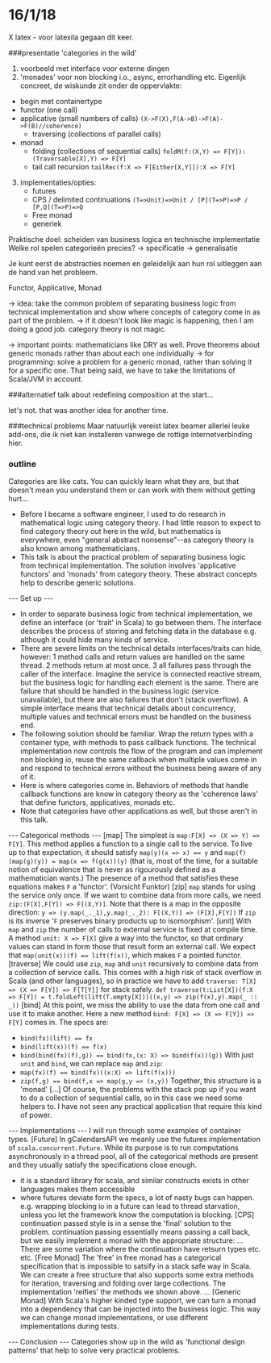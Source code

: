 # 16/1/18
X latex - voor latexila gegaan dit keer.


###presentatie 'categories in the wild'

1. voorbeeld met interface voor externe dingen
2. 'monades' voor non blocking i.o., async, errorhandling etc.
Eigenlijk concreet, de wiskunde zit onder de oppervlakte:
- begin met containertype
- functor (one call)
- applicative (small numbers of calls) `(X->F(X),F(A->B)->F(A)->F(B)//coherence)`
  + traversing (collections of parallel calls)
- monad
  + folding (collections of sequential calls)
  `foldM(f:(X,Y) => F[Y]):(Traversable[X],Y) => F[Y]`
  + tail call recursion
  `tailRec(f:X => F[Either[X,Y]]):X => F[Y]`
3. implementaties/opties:
   - futures
   - CPS / delimited continuations
     `(T=>Unit)=>Unit / [P](T=>P)=>P / [P,Q](T=>P)=>Q`
   - Free monad
   - generiek


Praktische doel: scheiden van business logica en technische implementatie
Welke rol spelen categorieën precies?
-> specificatie
-> generalisatie


Je kunt eerst de abstracties noemen en geleidelijk aan hun rol uitleggen aan de hand van het probleem.

Functor, Applicative, Monad


-> idea: take the common problem of separating business logic from technical implementation
and show where concepts of category come in as part of the problem.
-> if it doesn't look like magic is happening, then I am doing a good job.
   category theory is not magic.

-> important points: mathematicians like DRY as well. Prove theorems about generic monads rather than about each one individually
-> for programming: solve a problem for a generic monad, rather than solving it for a specific one.
That being said, we have to take the limitations of Scala/JVM in account.

###alternatief
talk about redefining composition at the start...

let's not. that was another idea for another time.

###technical problems
Maar natuurlijk vereist latex beamer allerlei leuke add-ons, die ik niet kan installeren vanwege de rottige internetverbinding hier.


### outline

Categories are like cats. You can quickly learn what they are, but that doesn't mean you understand them or can work with them without getting hurt...

- Before I became a software engineer, I used to do research in mathematical logic using category theory. I had little reason to expect to find category theory out here in the wild, but mathematics is everywhere, even "general abstract nonsense"--as category theory is also known among mathematicians.
- This talk is about the practical problem of separating business logic from technical implementation. The solution involves 'applicative functors' and 'monads' from category theory. These abstract concepts help to describe generic solutions.

--- Set up ---
- In order to separate business logic from technical implementation, we define an interface (or 'trait' in Scala) to go between them. The interface describes the process of storing and fetching data in the database e.g. although it could hide many kinds of service.
- There are severe limits on the technical details interfaces/traits can hide, however:
  1 method calls and return values are handled on the same thread.
  2 methods return at most once.
  3 all failures pass through the caller of the interface.
Imagine the service is connected reactive stream, but the business logic for handling each element is the same. There are failure that should be handled in the business logic (service unavailable), but there are also failures that don't (stack overflow). A simple interface means that technical details about concurrency, multiple values and technical errors must be handled on the business end.
- The following solution should be familiar. Wrap the return types with a container type, with methods to pass callback functions. The technical implementation now controls the flow of the program and can implement non blocking io, reuse the same callback when multiple values come in and respond to technical errors without the business being aware of any of it.
- Here is where categories come in. Behaviors of methods that handle callback functions are know in category theory as the 'coherence laws' that define functors, applicatives, monads etc.
- Note that categories have other applications as well, but those aren't in this talk.

--- Categorical methods ---
[map] The simplest is `map:F[X] => (X => Y) =>  F[Y]`. This method applies a function to a single call to the service. To live up to that expectation, it should satisfy `map(y)(x => x) == y` and `map(f)(map(g)(y)) = map(x => f(g(x))(y)` (that is, most of the time, for a suitable notion of equivalence that is never as rigourously defined as a mathematician wants.) The presence of a method that satisfies these equations makes `F` a 'functor'. (Vorsicht Funktor)
[zip] `map` stands for using the service only once. If we want to combine data from more calls, we need `zip:(F[X],F[Y]) => F[(X,Y)]`. Note that there is a map in the opposite direction:
`y => (y.map(_._1),y.map(_._2): F[(X,Y)] => (F[X],F[Y])` 
If `zip` is its inverse '`F` preserves binary products up to isomorphism'.
[unit] With `map` and `zip` the number of calls to external service is fixed at compile time. A method `unit: X => F[X]` give a way into the functor, so that ordinary values can stand in form those that result form an external call. We expect that `map(unit(x))(f) == lift(f(x))`, which makes `F` a pointed functor.
[traverse] We could use `zip`, `map` and `unit` recursively to combine data from a collection of service calls. This comes with a high risk of stack overflow in Scala (and other languages), so in practice we have to add `traverse: T[X] => (X => F[Y]) => F[T[Y]]` for stack safely. 
`def traverse(t:List[X])(f:X => F[Y]) = t.foldLeft(lift(T.empty[X]))((x,y) => zip(f(x),y).map(_ :: _))`
[bind] At this point, we miss the ability to use the data from one call and use it to make another. Here a new method `bind: F[X] => (X => F[Y]) => F[Y]` comes in. The specs are:
- `bind(fx)(lift) == fx`
- `bind(lift(x))(f) == f(x)`
- `bind(bind(fx)(f),g)) == bind(fx,(x: X) => bind(f(x))(g))`
With just `unit` and `bind`, we can replace `map` and `zip`:
- `map(fx)(f) == bind(fx)((x:X) => lift(f(x)))`
- `zip(f,g) == bind(f,x => map(g,y => (x,y))`
Together, this structure is a 'monad'
[...] Of course, the problems with the stack pop up if you want to do a collection of sequential calls, so in this case we need some helpers to. I have not seen any practical application that require this kind of power.

--- Implementations ---
I will run through some examples of container types.
[Future] In gCalendarsAPI we meanly use the futures implementation of `scala.concurrent.Future`. While its purpose is to run computations asynchronously in a thread pool, all of the categorical methods are present and they usually satisfy the specifications close enough.
- it is a standard library for scala, and similar constructs exists in other languages makes them accessible
- where futures deviate form the specs, a lot of nasty bugs can happen. e.g. wrapping blocking io in a future can lead to thread starvation, unless you let the framework know the computation is blocking.
[CPS] continuation passed style is in a sense the 'final' solution to the problem. continuation passing essentially means passing a call back, but we easily implement a monad with the appropriate structure:
...
There are some variation where the continuation have retsurn types etc. etc.
[Free Monad] 
The 'free' in free monad has a categorical specification that is impossible to satsify in a stack safe way in Scala. We can create a free structure that also supports some extra methods for iteration, traversing and folding over large collections. The implementation 'reifies' the methods we shown above.
...
[Generic Monad] With Scala's higher kinded type support, we can turn a monad into a dependency that can be injected into the business logic. This way we can change monad implementations, or use different implementations during tests.

--- Conclusion ---
Categories show up in the wild as 'functional design patterns' that help to solve very practical problems.




